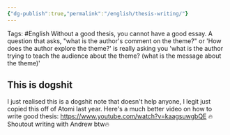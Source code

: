 ```yaml
---
{"dg-publish":true,"permalink":"/english/thesis-writing/"}
---
```


Tags:
#English
Without a good thesis, you cannot have a good essay.
A question that asks, "what is the author's comment on the theme?" or 'How does the author explore the theme?' is really asking you 'what is the author trying to teach the audience about the theme? (what is the message about the theme)'
## This is dogshit
I just realised this is a dogshit note that doesn't help anyone, I legit just copied this off of Atomi last year. Here's a much better video on how to write good thesis:
https://www.youtube.com/watch?v=kaagsuwgbQE
🔥Shoutout writing with Andrew btw🔥